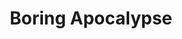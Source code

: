 ---
layout: experiment
permalink: /boring_apocalypse/
title: "Boring Apocalypse"
created: "2024"
root: "/assets/03_experiments/boring_apocalypse/"
bg-video: >
  <iframe src="https://www.youtube.com/embed/8ny8dxcPFag?hd=1&rel=0&modestbranding=1" allow="autoplay" width="640" height="360" frameborder="0" webkitallowfullscreen mozallowfullscreen allowfullscreen></iframe>

description: >
  Boring Apocalypse is short film based on The <i>Intellectual Reports</i>, a short story manga created by Ebisu Yoshikazu in 1981.<br><br>
  It was created and shot over a period of two weeks as proof of concept for developed a short film in Unreal Engine with the Optirack Motion Capture system. It was captured and developed at Onassis ONX Studio.

role:
  - Creator

credits:
  - Peter Burr ~ Producer + Coder
  - Tim Platt ~ Performer

documentation:  
  - <iframe src="https://www.youtube.com/embed/8ny8dxcPFag?hd=1&rel=0&modestbranding=1" width="640" height="560" frameborder="0" webkitallowfullscreen mozallowfullscreen allowfullscreen></iframe>
---